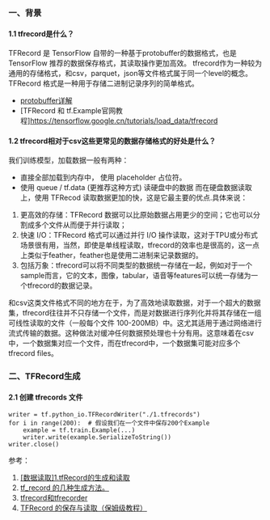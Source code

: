 ### 一、背景
#### 1.1 tfrecord是什么？
TFRecord 是 TensorFlow 自带的一种基于protobuffer的数据格式，也是TensorFlow 推荐的数据保存格式，其读取操作更加高效。
tfrecord作为一种较为通用的存储格式，和csv，parquet，json等文件格式属于同一个level的概念。TFRecord 格式是一种用于存储二进制记录序列的简单格式。
- [protobuffer详解](https://zhuanlan.zhihu.com/p/432875529)
- [TFRecord 和 tf.Example官网教程]https://tensorflow.google.cn/tutorials/load_data/tfrecord

#### 1.2 tfrecord相对于csv这些更常见的数据存储格式的好处是什么？
我们训练模型，加载数据一般有两种：
- 直接全部加载到内存中， 使用 placeholder 占位符。
- 使用 queue / tf.data (更推荐这种方式) 读硬盘中的数据
而在硬盘数据读取上，使用 TFRecod 读取数据更加的快，这是它最主要的优点.具体来说：
1. 更高效的存储：TFRecord 数据可以比原始数据占用更少的空间；它也可以分割成多个文件从而便于并行读取；
2. 快速 I/O：TFRecord 格式可以通过并行 I/O 操作读取，这对于TPU或分布式场景很有用，当然，即使是单线程读取，tfrecord的效率也是很高的，这一点上类似于feather，feather也是使用二进制来记录数据的。
3. 包括万象：tfrecord可以将不同类型的数据统一存储在一起，例如对于一个sample而言，它的文本，图像，tabular，语音等features可以统一存储为一个tfrecord的数据记录。

和csv这类文件格式不同的地方在于，为了高效地读取数据，对于一个超大的数据集，tfrecord往往并不只存储一个文件，而是对数据进行序列化并将其存储在一组可线性读取的文件（一般每个文件 100-200MB）中。这尤其适用于通过网络进行流式传输的数据。这种做法对缓冲任何数据预处理也十分有用。这意味着在csv中，一个数据集对应一个文件，而在tfrecord中，一个数据集可能对应多个tfrecord files。


### 二、TFRecord生成
#### 2.1 创建 tfrecords 文件
```
writer = tf.python_io.TFRecordWriter("./1.tfrecords")
for i in range(200):  # 假设我们在一个文件中保存200个Example
    example = tf.train.Example(...)
    writer.write(example.SerializeToString())
writer.close()
```

参考：
1. [[数据读取]1.tfRecord的生成和读取](https://zhuanlan.zhihu.com/p/462458423)
2. [tf_record 的几种生成方法。](https://www.jianshu.com/p/26b331bfb393)
3. [tfrecord和tfrecorder](https://zhuanlan.zhihu.com/p/505014740)
4. [TFRecord 的保存与读取（保姆级教程）](https://zhuanlan.zhihu.com/p/363999842)


